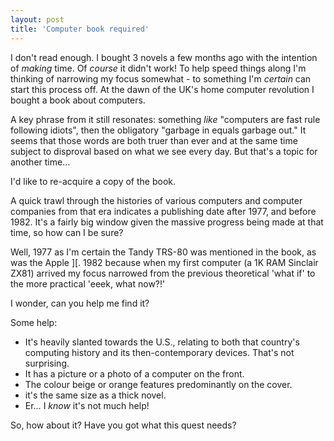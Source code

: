 ```yaml
---
layout: post
title: 'Computer book required'
---
```


I don't read enough.  I bought 3 novels a few months ago with the intention of *making* time.  Of *course* it didn't work!  To help speed things along I'm thinking of narrowing my focus somewhat - to something I'm *certain* can start this process off.  At the dawn of the UK's home computer revolution I bought a book about computers.

A key phrase from it still resonates: something *like* "computers are fast rule following idiots", then the obligatory "garbage in equals garbage out."  It seems that those words are both truer than ever and at the same time subject to disproval based on what we see every day.  But that's a topic for another time…

I'd like to re-acquire a copy of the book.

A quick trawl through the histories of various computers and computer companies from that era indicates a publishing date after 1977, and before 1982.  It's a fairly big window given the massive progress being made at that time, so how can I be sure?

Well, 1977 as I'm certain the Tandy TRS-80 was mentioned in the book, as was the Apple ][.  1982 because when my first computer (a 1K RAM Sinclair ZX81) arrived my focus narrowed from the previous theoretical 'what if' to the more practical 'eeek, what now?!'

I wonder, can you help me find it?

Some help:

* It's heavily slanted towards the U.S., relating to both that country's computing history and its then-contemporary devices.  That's not surprising.
* It has a picture or a photo of a computer on the front.
* The colour beige or orange features predominantly on the cover.
* it's the same size as a thick novel.
* Er… I *know* it's not much help!

So, how about it? Have you got what this quest needs?
